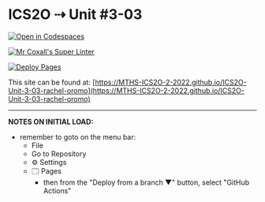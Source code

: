 # ICS2O ⇢ Unit #3-03

[![Open in Codespaces](https://classroom.github.com/assets/launch-codespace-7f7980b617ed060a017424585567c406b6ee15c891e84e1186181d67ecf80aa0.svg)](https://classroom.github.com/open-in-codespaces?assignment_repo_id=10828791)

[![Mr Coxall's Super Linter](https://github.com/MTHS-ICS2O-2-2022/ICS2O-Unit-3-03-rachel-oromo/workflows/Mr%20Coxall's%20Super%20Linter/badge.svg)](https://github.com/MTHS-ICS2O-2-2022/ICS2O-Unit-3-03-rachel-oromo/actions)

[![Deploy Pages](https://github.com/MTHS-ICS2O-2-2022/ICS2O-Unit-3-03-rachel-oromo/workflows/Deploy%20Pages/badge.svg)](https://github.com/MTHS-ICS2O-2-2022/ICS2O-Unit-3-03-rachel-oromo/actions)

This site can be found at: [https://MTHS-ICS2O-2-2022.github.io/ICS2O-Unit-3-03-rachel-oromo](https://MTHS-ICS2O-2-2022.github.io/ICS2O-Unit-3-03-rachel-oromo)

---

**NOTES ON INITIAL LOAD:**
- remember to goto on the menu bar:
  - File
  - Go to Repository
  - ⚙ Settings
  - 🗔 Pages
    - then from the "Deploy from a branch ▼" button, select "GitHub Actions"
